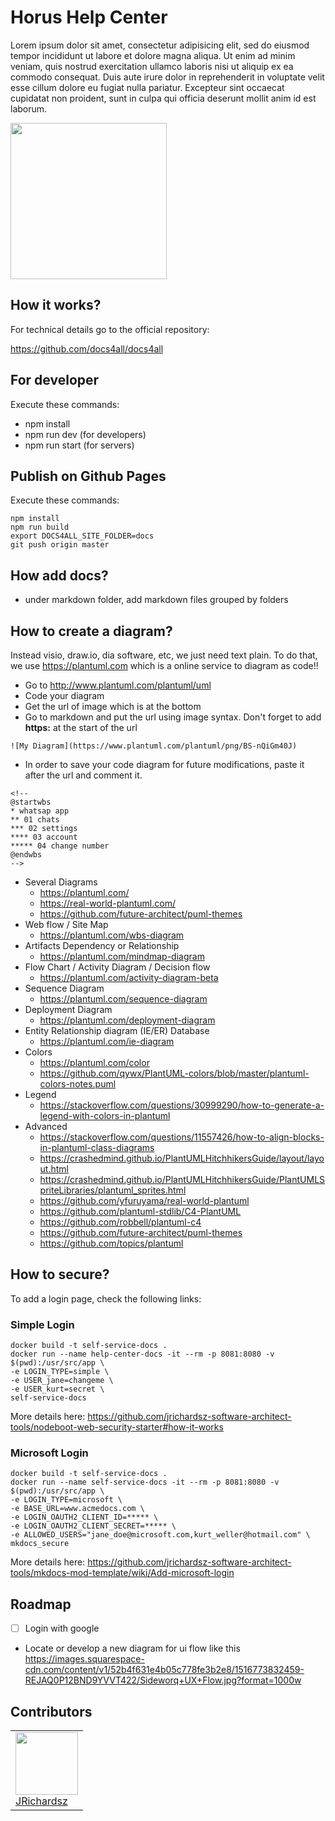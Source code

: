 # Horus Help Center

Lorem ipsum dolor sit amet, consectetur adipisicing elit, sed do eiusmod tempor incididunt ut labore et dolore magna aliqua. Ut enim ad minim veniam, quis nostrud exercitation ullamco laboris nisi ut aliquip ex ea commodo consequat. Duis aute irure dolor in reprehenderit in voluptate velit esse cillum dolore eu fugiat nulla pariatur. Excepteur sint occaecat cupidatat non proident, sunt in culpa qui officia deserunt mollit anim id est laborum.

<img src="https://user-images.githubusercontent.com/3322836/178851484-28425def-fd45-4b91-b746-29158753659a.png" width="250px;"/>

## How it works?

For technical details go to the official repository:

https://github.com/docs4all/docs4all

## For developer

Execute these commands:

- npm install
- npm run dev (for developers)
- npm run start (for servers)

## Publish on Github Pages

Execute these commands:

```
npm install
npm run build
export DOCS4ALL_SITE_FOLDER=docs
git push origin master
```

## How add docs?

- under markdown folder, add markdown files grouped by folders

## How to create a diagram?

Instead visio, draw.io, dia software, etc, we just need text plain. To do that, we use https://plantuml.com which is a online service to diagram as code!!

- Go to http://www.plantuml.com/plantuml/uml
- Code your diagram
- Get the url of image which is at the bottom
- Go to markdown and put the url using image syntax. Don't forget to add **https:** at the start of the url
```
![My Diagram](https://www.plantuml.com/plantuml/png/BS-nQiGm40J)
```
- In order to save your code diagram for future modifications, paste it after the url and comment it.

```
<!--
@startwbs
* whatsap app
** 01 chats
*** 02 settings
**** 03 account
***** 04 change number
@endwbs
-->
```

- Several Diagrams
  - https://plantuml.com/
  - https://real-world-plantuml.com/
  - https://github.com/future-architect/puml-themes
- Web flow / Site Map
  - https://plantuml.com/wbs-diagram
- Artifacts Dependency or Relationship
  - https://plantuml.com/mindmap-diagram
- Flow Chart / Activity Diagram / Decision flow
  - https://plantuml.com/activity-diagram-beta
- Sequence Diagram
  - https://plantuml.com/sequence-diagram
- Deployment Diagram
  - https://plantuml.com/deployment-diagram
- Entity Relationship diagram (IE/ER) Database
  - https://plantuml.com/ie-diagram
- Colors
  - https://plantuml.com/color
  - https://github.com/qywx/PlantUML-colors/blob/master/plantuml-colors-notes.puml
- Legend
  - https://stackoverflow.com/questions/30999290/how-to-generate-a-legend-with-colors-in-plantuml  
- Advanced
  - https://stackoverflow.com/questions/11557426/how-to-align-blocks-in-plantuml-class-diagrams
  - https://crashedmind.github.io/PlantUMLHitchhikersGuide/layout/layout.html
  - https://crashedmind.github.io/PlantUMLHitchhikersGuide/PlantUMLSpriteLibraries/plantuml_sprites.html
  - https://github.com/yfuruyama/real-world-plantuml
  - https://github.com/plantuml-stdlib/C4-PlantUML
  - https://github.com/robbell/plantuml-c4
  - https://github.com/future-architect/puml-themes
  - https://github.com/topics/plantuml


## How to secure?

To add a login page, check the following links:

### Simple Login

```
docker build -t self-service-docs .
docker run --name help-center-docs -it --rm -p 8081:8080 -v $(pwd):/usr/src/app \
-e LOGIN_TYPE=simple \
-e USER_jane=changeme \
-e USER_kurt=secret \
self-service-docs
```

More details here: https://github.com/jrichardsz-software-architect-tools/nodeboot-web-security-starter#how-it-works

### Microsoft Login

```
docker build -t self-service-docs .
docker run --name self-service-docs -it --rm -p 8081:8080 -v $(pwd):/usr/src/app \
-e LOGIN_TYPE=microsoft \
-e BASE_URL=www.acmedocs.com \
-e LOGIN_OAUTH2_CLIENT_ID=***** \
-e LOGIN_OAUTH2_CLIENT_SECRET=***** \
-e ALLOWED_USERS="jane_doe@microsoft.com,kurt_weller@hotmail.com" \
mkdocs_secure
```

More details here: https://github.com/jrichardsz-software-architect-tools/mkdocs-mod-template/wiki/Add-microsoft-login

## Roadmap

- [ ] Login with google
- Locate or develop a new diagram for ui flow like this https://images.squarespace-cdn.com/content/v1/52b4f631e4b05c778fe3b2e8/1516773832459-REJAQ0P12BND9YVVT422/Sideworq+UX+Flow.jpg?format=1000w

## Contributors

<table>
  <tbody>
    <td>
      <img src="https://avatars0.githubusercontent.com/u/3322836?s=460&v=4" width="100px;"/>
      <br />
      <label><a href="http://jrichardsz.github.io/">JRichardsz</a></label>
      <br />
    </td>    
  </tbody>
</table>
